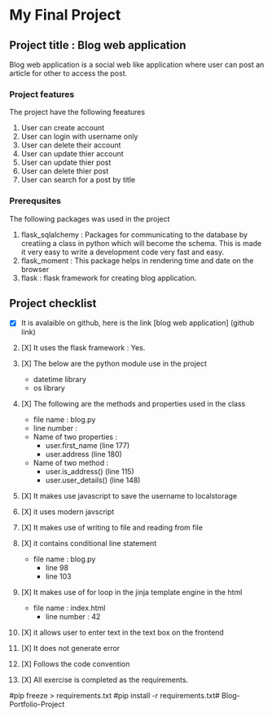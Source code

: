 # My Final Project

## Project title : Blog web application 

Blog web application is a social web like application where user can post an article for other to access the post. 

### Project features

The project have the following feeatures

1. User can create account 
2. User can login with username only  
3. User can delete their account 
4. User can update thier account 
5. User can update thier post 
6. User can delete thier post
7. User can search for a post by title

### Prerequsites 

The following packages was used in the project 
1. flask_sqlalchemy : Packages for communicating to the database by creatiing a class in python which will become the schema. This is made it very easy to write a development code very fast and easy. 
2. flask_moment : This package helps in rendering time and date on the browser
3. flask : flask framework for creating blog application. 

## Project checklist
- [X] It is avalaible on github, here is the link [blog web application] (github link)
2. [X] It uses the flask framework : Yes.
3. [X] The below are the python module use in the project
    - datetime library
    - os library
4. [X] The following are the methods and properties used in the class
    - file name : blog.py
    - line number : 
    - Name of two properties :
        - user.first_name (line 177)
        - user.address (line 180) 
    - Name of two method :
        - user.is_address() (line 115)
        - user.user_details() (line 148) 

5. [X] It makes use javascript to save the username to localstorage 
6. [X] it uses modern javscript
7. [X] It makes use of writing to file and reading from file
8. [X] it contains conditional line statement 
    - file name : blog.py 
        - line 98
        - line 103

9. [X] It makes use of for loop in the jinja template engine in the html
    - file name : index.html
        - line number : 42

10. [X] it allows user to enter text in the text box on the frontend 
11. [X] It does not generate error  
12. [X] Follows the code convention 
13. [X] All exercise is completed as the requirements. 


#pip freeze > requirements.txt
#pip install -r requirements.txt#   B l o g - P o r t f o l i o - P r o j e c t  
 